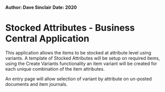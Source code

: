 **Author: Dave Sinclair**
**Date: 2020**

# Stocked Attributes - Business Central Application

This application allows the items to be stocked at attribute level using variants.  A template of Stocked Attributes will be
setup on required items, using the Create Variants functionality an item variant will be created for each unique combination of the
item attributes.

An entry page will allow selection of variant by attribute on un-posted documents and item journals.